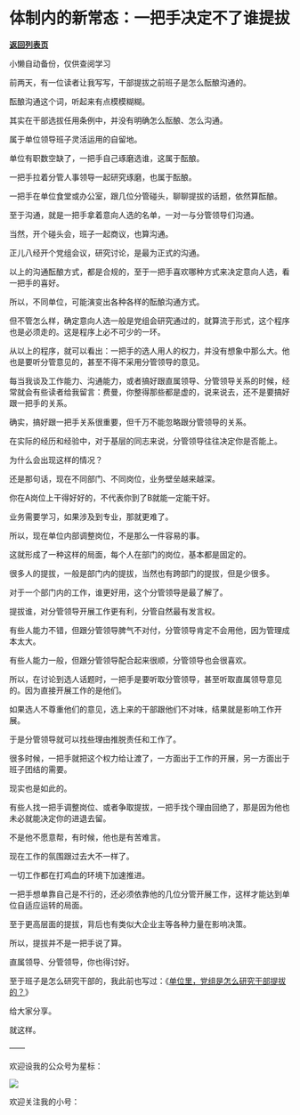 # 体制内的新常态：一把手决定不了谁提拔

[**返回列表页**](/gzh/费曼的小茶馆)

小懒自动备份，仅供查阅学习

前两天，有一位读者让我写写，干部提拔之前班子是怎么酝酿沟通的。  

酝酿沟通这个词，听起来有点模模糊糊。  

其实在干部选拔任用条例中，并没有明确怎么酝酿、怎么沟通。  

属于单位领导班子灵活运用的自留地。

单位有职数空缺了，一把手自己琢磨选谁，这属于酝酿。

一把手拉着分管人事领导一起研究琢磨，也属于酝酿。

一把手在单位食堂或办公室，跟几位分管碰头，聊聊提拔的话题，依然算酝酿。  

至于沟通，就是一把手拿着意向人选的名单，一对一与分管领导们沟通。  

当然，开个碰头会，班子一起商议，也算沟通。  

正儿八经开个党组会议，研究讨论，是最为正式的沟通。

以上的沟通酝酿方式，都是合规的，至于一把手喜欢哪种方式来决定意向人选，看一把手的喜好。  

所以，不同单位，可能演变出各种各样的酝酿沟通方式。

但不管怎么样，确定意向人选一般是党组会研究通过的，就算流于形式，这个程序也是必须走的。这是程序上必不可少的一环。

从以上的程序，就可以看出：一把手的选人用人的权力，并没有想象中那么大。他也是要听分管意见的，甚至不得不采用分管领导的意见。

每当我谈及工作能力、沟通能力，或者搞好跟直属领导、分管领导关系的时候，经常就会有些读者给我留言：费曼，你整得那些都是虚的，说来说去，还不是要搞好跟一把手的关系。

确实，搞好跟一把手关系很重要，但千万不能忽略跟分管领导的关系。  

在实际的经历和经验中，对于基层的同志来说，分管领导往往决定你是否能上。

为什么会出现这样的情况？  

还是那句话，现在不同部门、不同岗位，业务壁垒越来越深。  

你在A岗位上干得好好的，不代表你到了B就能一定能干好。  

业务需要学习，如果涉及到专业，那就更难了。  

所以，现在单位内部调整岗位，不是那么一件容易的事。  

这就形成了一种这样的局面，每个人在部门的岗位，基本都是固定的。  

很多人的提拔，一般是部门内的提拔，当然也有跨部门的提拔，但是少很多。  

对于一个部门内的工作，谁更好用，这个分管领导是最了解了。

提拔谁，对分管领导开展工作更有利，分管自然最有发言权。

有些人能力不错，但跟分管领导脾气不对付，分管领导肯定不会用他，因为管理成本太大。  

有些人能力一般，但跟分管领导配合起来很顺，分管领导也会很喜欢。

所以，在讨论到选人话题时，一把手是要听取分管领导，甚至听取直属领导意见的。因为直接开展工作的是他们。

如果选人不尊重他们的意见，选上来的干部跟他们不对味，结果就是影响工作开展。

于是分管领导就可以找些理由推脱责任和工作了。  

很多时候，一把手就把这个权力给让渡了，一方面出于工作的开展，另一方面出于班子团结的需要。

现实也是如此的。  

有些人找一把手调整岗位、或者争取提拔，一把手找个理由回绝了，那是因为他也未必就能决定你的进退去留。  

不是他不愿意帮，有时候，他也是有苦难言。

现在工作的氛围跟过去大不一样了。  

一切工作都在打鸡血的环境下加速推进。

一把手想单靠自己是不行的，还必须依靠他的几位分管开展工作，这样才能达到单位自适应运转的局面。

至于更高层面的提拔，背后也有类似大企业主等各种力量在影响决策。

所以，提拔并不是一把手说了算。  

直属领导、分管领导，你也得讨好。

至于班子是怎么研究干部的，我此前也写过：《[单位里，党组是怎么研究干部提拔的？](http://mp.weixin.qq.com/s?__biz=MzkzMDM0NzA3Mw==&mid=2247485919&idx=1&sn=05d0411fc0dc115a94e27094e293fa3d&chksm=c27ae8f1f50d61e7933ba42853d0ceca08ac0e596f73c6664de6d0477a712cdae0df09797691&scene=21#wechat_redirect)》  

给大家分享。

就这样。

——  

欢迎设我的公众号为星标：  

![](https://mmbiz.qpic.cn/mmbiz_jpg/4ufdCXwkRAod3AMxVicia6Yyhr184eMJXv2rlXMhia5o7YMc9J6tJ7vjb4ia0hgwBJCbaLQERrBzOTaQqS14KQukaA/640?wx_fmt=jpeg&from;=appmsg)

欢迎关注我的小号：  

